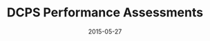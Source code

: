 ---
layout: base
sitemap: false
modal-id: 3
date: 2015-05-27
title: DCPS Performance Assessments

skills: ['QuickBase', 'XML/XSLT', 'Javascript']
description:
  This custom dashboard for DCPS' central office performance assessments
  allows DCPS employees to quickly enter their own self-assessments, review
  feedback about their performance, or enter performance data for their team.
  (Some data has been redacted to protect privacy.)

images: ['performance-1.PNG', 'performance-2.PNG', 'performance-3.PNG', 'performance-4.PNG', 'performance-5.PNG']

---